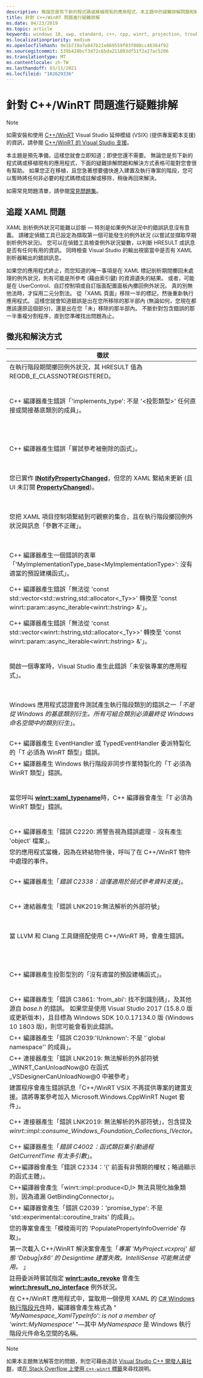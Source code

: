 ```yaml
---
description: 無論您是剪下新的程式碼或移植現有的應用程式，本主題中的疑難排解問題和解決方式表格可能對您會很有幫助。
title: 針對 C++/WinRT 問題進行疑難排解
ms.date: 04/23/2019
ms.topic: article
keywords: windows 10, uwp, standard, c++, cpp, winrt, projection, troubleshooting, HRESULT, error, 標準, 投影, 移難排解, 錯誤
ms.localizationpriority: medium
ms.openlocfilehash: 9e1b719a7a847b21e669559f03f008cc46364f92
ms.sourcegitcommit: 539b428bcf3d72c6bda211893df51f2a27ac5206
ms.translationtype: MT
ms.contentlocale: zh-TW
ms.lasthandoff: 03/11/2021
ms.locfileid: "102629336"
---
```

# <a name="troubleshooting-cwinrt-issues"></a>針對 C++/WinRT 問題進行疑難排解

> [!NOTE]
> 如需安裝和使用 [C++/WinRT](./intro-to-using-cpp-with-winrt.md) Visual Studio 延伸模組 (VSIX) (提供專案範本支援) 的資訊，請參閱 [C++/WinRT 的 Visual Studio 支援](intro-to-using-cpp-with-winrt.md#visual-studio-support-for-cwinrt-xaml-the-vsix-extension-and-the-nuget-package)。

本主題是預先準備，這樣您就會立即知道；即使您還不需要。 無論您是剪下新的程式碼或移植現有的應用程式，下面的疑難排解問題和解決方式表格可能對您會很有幫助。 如果您正在移植，且您急著想要儘快進入建置及執行專案的階段，您可以暫時將任何非必要的程式碼標成註解或移除，稍後再回來解決。

如需常見問題清單，請參閱[常見問題集](faq.yml)。

## <a name="tracking-down-xaml-issues"></a>追蹤 XAML 問題
XAML 剖析例外狀況可能難以診斷 &mdash; 特別是如果例外狀況中的錯誤訊息沒有意義。 請確定偵錯工具已設定為擷取第一個可能發生的例外狀況 (以嘗試並擷取早期剖析例外狀況)。 您可以在偵錯工具檢查例外狀況變數，以判斷 HRESULT 或訊息是否有任何有用的資訊。 同時檢查 Visual Studio 的輸出視窗當中是否有 XAML 剖析器輸出的錯誤訊息。

如果您的應用程式終止，而您知道的唯一事項是在 XAML 標記剖析期間擲回未處理的例外狀況，則有可能是所參考 (藉由索引鍵) 的資源遺失的結果。 或者，可能是在 UserControl、自訂控制項或自訂版面配置面板內擲回例外狀況。 真的別無他法時，才採用二元分割法。 從「XAML 頁面」移除一半的標記，然後重新執行應用程式。 這樣您就會知道錯誤是出在您所移除的那半部內 (無論如何，您現在都應該還原這個部分)，還是出在您「未」移除的那半部內。 不斷針對包含錯誤的那一半重複分割程序，直到您準確找出問題為止。

## <a name="symptoms-and-remedies"></a>徵兆和解決方式
| 徵狀 | 補救方法 |
|---------|--------|
| 在執行階段期間擲回例外狀況，其 HRESULT 值為 REGDB_E_CLASSNOTREGISTERED。 | 請參閱[為什麼我會收到「類別未註冊」的例外狀況？](faq.yml#why-am-i-getting-a--class-not-registered--exception-)。 |
| C++ 編譯器產生錯誤「'implements_type': 不是 '&lt;投影類型&gt;' 任何直接或間接基底類別的成員」。 | 您呼叫 **make** 實作類型的不完整命名空間名稱 (例如，**MyRuntimeClass**)，且您尚未包含該類型的標頭時，便會發生此情況。 編譯器解譯 **MyRuntimeClass** 作為投影型別。 解決方案會為您的實作類型包含標頭 (例如，`MyRuntimeClass.h`)。 |
| C++ 編譯器產生錯誤「嘗試參考被刪除的函式」。 | 當您呼叫 **make** 且您作為範本參數傳遞的實作類型有 `= delete` 預設建構函式時，便會發生此情況。 編輯實作類型的標頭檔案，並將 `= delete` 變更為 `= default`。 您也可以將建構函式新增至適用於執行階段類別的 IDL。 |
| 您已實作 [**INotifyPropertyChanged**](/uwp/api/windows.ui.xaml.data.inotifypropertychanged)，但您的 XAML 繫結未更新 (且 UI 未訂閱 [**PropertyChanged**](/uwp/api/windows.ui.xaml.data.inotifypropertychanged.PropertyChanged))。 | 請記得在 XAML 標記中的繫結運算式上設定 `Mode=OneWay` (或 TwoWay)。 請參閱 [XAML 控制項；繫結一個 C++/WinRT 屬性](binding-property.md)。 |
| 您把 XAML 項目控制項繫結到可觀察的集合，且在執行階段擲回例外狀況與訊息「參數不正確」。 | 在您的 IDL 和實作中，宣告任何可觀察的集合作為類型 **Windows.Foundation.Collections.IVector<IInspectable>**。 但傳回實作 **Windows.Foundation.Collections.IObservableVector<T>** 的物件，其中 T 為您的元素類型。 請參閱 [XAML 項目控制項；繫結至 C++/WinRT 集合](binding-collection.md)。  |
| C++ 編譯器產生一個錯誤的表單「'MyImplementationType_base&lt;MyImplementationType&gt;': 沒有適當的預設建構函式」。|當您衍生自具有非一般建構函式的類型時，可能會發生這種情形。 您衍生的類型建構函式必須與需要基本類型建構函式的參數一起傳遞。 如需一個已執行的範例，請參閱[從非一般建構函式衍生](author-apis.md#deriving-from-a-type-that-has-a-non-default-constructor)。|
| C++ 編譯器產生錯誤「無法從 'const std::vector&lt;std::wstring,std::allocator&lt;_Ty&gt;&gt;' 轉換至 'const winrt::param::async_iterable&lt;winrt::hstring&gt; &'」。|您將 std::wstring 的 std::vector 傳遞到預期收到集合的 Windows 執行階段 API，便可能會發生此情況。 如需詳細資訊，請參閱[標準 C++ 資料類型與 C++/WinRT](std-cpp-data-types.md)。|
| C++ 編譯器產生錯誤「無法從 'const std::vector&lt;winrt::hstring,std::allocator&lt;_Ty&gt;&gt;' 轉換至 'const winrt::param::async_iterable&lt;winrt::hstring&gt; &'」。|當您將 winrt::hstring 的 std::vector 傳遞至預期收到集合的 Windows 執行階段 API 時，且您沒有將向量複製或移動到非同步被呼叫者，便會發生此情況。 如需詳細資訊，請參閱[標準 C++ 資料類型與 C++/WinRT](std-cpp-data-types.md)。|
| 開啟一個專案時，Visual Studio 產生此錯誤「未安裝專案的應用程式」。|如果您尚未開始，您需要從 Visual Studio 的 [新專案] 對話方塊中安裝 **C++ 開發 Windows 通用工具**。 如果無法解決問題，則此專案可能相依於 C++/WinRT Visual Studio 擴充功能 (VSIX) (請參閱 [C++/WinRT 的 Visual Studio 支援](intro-to-using-cpp-with-winrt.md#visual-studio-support-for-cwinrt-xaml-the-vsix-extension-and-the-nuget-package))。|
| Windows 應用程式認證套件測試產生執行階段類別的錯誤之一「*不是從 Windows 的基底類別衍生。所有可組合類別必須最終從 Windows 命名空間中的類別衍生*」。|從基底類別衍生的任何執行階段類別 (您在您的應用程式中宣告)，都稱為「可組合」類別。 可組合類別的最終基底類別都必須是源自 Windows.* 命名空間的類別；例如，[**Windows.UI.Xaml.DependencyObject**](/uwp/api/windows.ui.xaml.dependencyobject)。 如需詳細資訊，請參閱 [XAML 控制項；繫結至 C++/WinRT 屬性](binding-property.md)。|
| C++ 編譯器產生 EventHandler 或 TypedEventHandler 委派特製化的「T 必須為 WinRT 類型」錯誤。|請考慮改用 **winrt::delegate&lt;...T&gt;**。 請參閱[在 C++/WinRT 中撰寫事件](author-events.md)。|
| C++ 編譯器產生 Windows 執行階段非同步作業特製化的「T 必須為 WinRT 類型」錯誤。|請考慮改為傳回平行模式程式庫 (PPL) [**task**](/cpp/parallel/concrt/reference/task-class)。 請參閱[並行和非同步作業](concurrency.md)。|
| 當您呼叫 [**winrt::xaml_typename**](/uwp/cpp-ref-for-winrt/xaml-typename)時，C++ 編譯器會產生「T 必須為 WinRT 類型」錯誤。|使用預估類型搭配 **winrt::xaml_typename** (例如，使用 **BgLabelControlApp::BgLabelControl**)，而不是實作類型 (例如，請勿使用 **BgLabelControlApp::implementation::BgLabelControl**)。 請參閱 [XAML 自訂 (範本化) 控制項](xaml-cust-ctrl.md)。|
| C++ 編譯器產生「錯誤 C2220: 將警告視為錯誤處理 - 沒有產生 'object' 檔案」。|修正警告，或將 [C/C++] > [一般] > [將警告視為錯誤] 設定為 [否 (/WX-)]。|
| 您的應用程式當機，因為在終結物件後，呼叫了在 C++/WinRT 物件中處理的事件。|請參閱 [使用事件處理委派安全地存取 *this* 指標](weak-references.md#safely-accessing-the-this-pointer-with-an-event-handling-delegate)。|
| C++ 編譯器產生「*錯誤 C2338：這僅適用於弱式參考資料支援*」。|您為將 **winrt::no_weak_ref** 標記結構作為範本引數傳遞至其基底類別的類型，要求一個弱式參考。 請參閱[不使用弱式參考支援](weak-references.md#opting-out-of-weak-reference-support)。|
| C++ 連結器產生「錯誤 LNK2019:無法解析的外部符號」|請參閱[為何連結器給我「LNK2019:無法解析的外部符號」錯誤？](faq.yml#why-is-the-linker-giving-me-a--lnk2019--unresolved-external-symbol--error-)。|
| 當 LLVM 和 Clang 工具鏈搭配使用 C++/WinRT 時，會產生錯誤。|針對 C++/WinRT，我們不支援 LLVM 和 Clang 工具鏈，但如果您想要模擬我們如何在內部使用它，則您可以嘗試實驗，如[我可以使用 LLVM/Clang 來編譯 C++/WinRT 嗎？](faq.yml#can-i-use-llvm-clang-to-compile-with-c---winrt-)中所述的。|
| C++ 編譯器產生投影型別的「沒有適當的預設建構函式」。 | 如果您嘗試將執行階段類別物件的初始化延遲，或嘗試在相同專案中取用和實作執行階段類別，則您必須呼叫 **std::nullptr_t** 建構函式。 如需詳細資訊，請參閱[使用 C++/WinRT 取用 API](consume-apis.md)。 |
| C++ 編譯器產生「錯誤 C3861: 'from_abi': 找不到識別碼」，及其他源自 *base.h* 的錯誤。 如果您是使用 Visual Studio 2017 (15.8.0 版或更新版本)，且目標為 Windows SDK 10.0.17134.0 版 (Windows 10 1803 版)，則您可能會看到此錯誤。 | 將 Windows SDK 的較新 (更一致) 版本設定為目標，或將專案屬性設定為 C/C++ > 語言 > 一致性模式:否 (此外，如果 **/permissive-** 顯示在專案屬性 C/C++ > 語言 > 命令列 的 其他選項 底下，請刪除它)。 |
| C++ 編譯器產生「錯誤 C2039:'IUnknown': 不是 '\`global namespace'' 的成員」。 | 請參閱[如何將您 C++/WinRT 專案的目標設定為 Windows SDK 的較新版本](news.md#how-to-retarget-your-cwinrt-project-to-a-later-version-of-the-windows-sdk)。 |
| C++ 連接器產生「錯誤 LNK2019: 無法解析的外部符號 _WINRT_CanUnloadNow@0 在函式 _VSDesignerCanUnloadNow@0 中被參考」 | 請參閱[如何將您 C++/WinRT 專案的目標設定為 Windows SDK 的較新版本](news.md#how-to-retarget-your-cwinrt-project-to-a-later-version-of-the-windows-sdk)。 |
| 建置程序會產生錯誤訊息「C++/WinRT VSIX 不再提供專案的建置支援。請將專案參考加入 Microsoft.Windows.CppWinRT Nuget 套件」。 | 將 **Microsoft.Windows.CppWinRT** NuGet 套件安裝到您的專案中。 如需詳細資訊，請參閱[舊版 VSIX 擴充功能](intro-to-using-cpp-with-winrt.md#earlier-versions-of-the-vsix-extension)。 |
| C++ 連接器產生「錯誤 LNK2019: 無法解析的外部符號」，包含提及 *winrt::impl::consume_Windows_Foundation_Collections_IVector*。 | 自 [C++/WinRT 2.0](news.md#news-and-changes-in-cwinrt-20)，如果您在 Windows 執行階段集合上使用範圍型 `for`，則您現在必須 `#include <winrt/Windows.Foundation.Collections.h>`。 |
| C++ 編譯器產生「*錯誤 C4002：函式類巨集引動過程 GetCurrentTime 有太多引數*」。 | 請參閱[如何解決 GetCurrentTime 和/或 TRY 意義不明的狀況？](faq.yml#how-do-i-resolve-ambiguities-with-getcurrenttime-and-or-try-)。 |
| C++編譯器會產生「錯誤 C2334：'{' 前面有非預期的權杖；略過顯示的函式主體」。 | 請參閱[如何解決 GetCurrentTime 和/或 TRY 意義不明的狀況？](faq.yml#how-do-i-resolve-ambiguities-with-getcurrenttime-and-or-try-)。 |
| C++編譯器會產生「winrt::impl::produce&lt;D,I&gt; 無法具現化抽象類別，因為遺漏 GetBindingConnector」。 | 您需要 `#include <winrt/Windows.UI.Xaml.Markup.h>`。 |
| C++ 編譯器會產生「錯誤 C2039：'promise_type': 不是 'std::experimental::coroutine_traits<void>' 的成員」。 | 您的協同程式需要傳回非同步作業物件或 **winrt::fire_and_forget**。 請參閱[並行和非同步作業](concurrency.md)。 |
| 您的專案會產生「模稜兩可的 'PopulatePropertyInfoOverride' 存取」。 | 當您在 IDL 中宣告一個基底類別，並在 XAML 標記中宣告不同基底類別時，就會發生此錯誤。 |
| 第一次載入 C++/WinRT 解決案會產生「*專案 'MyProject.vcxproj' 組態 'Debug\|x86' 的 Designtime 建置失敗。IntelliSense 可能無法使用。* 」 | 經過第一次建置之後，此 IntelliSense 問題就會解決。 |
| 註冊委派時嘗試指定 [**winrt::auto_revoke**](/uwp/cpp-ref-for-winrt/auto-revoke-t) 會產生 [**winrt::hresult_no_interface**](/uwp/cpp-ref-for-winrt/error-handling/hresult-no-interface) 例外狀況。 | 請參閱[如果您的自動撤銷委派無法註冊](handle-events.md#if-your-auto-revoke-delegate-fails-to-register)。 |
|在 C++/WinRT 應用程式中，當取用一個使用 XAML 的 [C# Windows 執行階段元件](../winrt-components/creating-windows-runtime-components-in-csharp-and-visual-basic.md)時，編譯器會產生格式為 " *'MyNamespace_XamlTypeInfo': is not a member of 'winrt::MyNamespace'* "&mdash;其中 *MyNamespace* 是 Windows 執行階段元件命名空間的名稱。 | 在取用 C++/WinRT 應用程式的 `pch.h` 中，視適當情況新增 `#include <winrt/MyNamespace.MyNamespace_XamlTypeInfo.h>`&mdash;取代 *MyNamespace*。 |

> [!NOTE]
> 如果本主題無法解答您的問題，則您可藉由造訪 [Visual Studio C++ 開發人員社群](https://developercommunity.visualstudio.com/spaces/62/index.html)，或[在 Stack Overflow 上使用 `c++-winrt` 標籤](https://stackoverflow.com/questions/tagged/c%2b%2b-winrt)來尋找說明。
